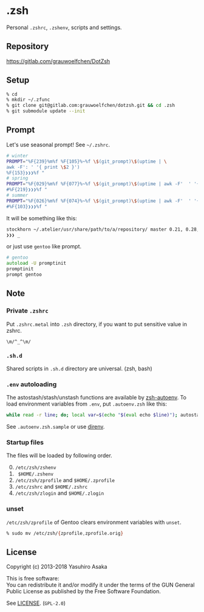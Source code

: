 # .zsh

Personal `.zshrc`, `.zshenv`, scripts and settings.


## Repository

https://gitlab.com/grauwoelfchen/DotZsh


## Setup

```zsh
% cd
% mkdir ~/.zfunc
% git clone git@gitlab.com:grauwoelfchen/dotzsh.git && cd .zsh
% git submodule update --init
```


## Prompt

Let's use seasonal prompt! See `~/.zshrc`.

```zsh
# winter
PROMPT="%F{239}%m%f %F{105}%~%f \$(git_prompt)\$(uptime | \
awk -F': ' '{ print \$2 }')
%F{153}❯❯❯%f "
# spring
PROMPT="%F{029}%m%f %F{077}%~%f \$(git_prompt)\$(uptime | awk -F'  ' '{ print \$4 }')
#%F{219}❯❯❯%f "
# summer
PROMPT="%F{026}%m%f %F{074}%~%f \$(git_prompt)\$(uptime | awk -F'  ' '{ print \$4 }')
#%F{103}❯❯❯%f "
```

It will be something like this:

```zsh
stockhorn ~/.atelier/usr/share/path/to/a/repository/ master 0.21, 0.28, 0.17
❯❯❯ _
```

or just use `gentoo` like prompt.

```zsh
# gentoo
autoload -U promptinit
promptinit
prompt gentoo
```


## Note

### Private `.zshrc`

Put `.zshrc.metal` into `.zsh` directory, if you want to put sensitive value
in zshrc.

`\m/^_^\m/`

### `.sh.d`

Shared scripts in `.sh.d` directory are universal. (zsh, bash)

### `.env` autoloading

The astostash/stash/unstash functions are available by [zsh-autoenv](
https://github.com/Tarrasch/zsh-autoenv).
To load environment variables from `.env`, put `.autoenv.zsh` like this:

```sh
while read -r line; do; local var=$(echo "$(eval echo $line)"); autostash $var; done < ./.env
```

See `.autoenv.zsh.sample` or use [direnv](https://github.com/direnv/direnv).

### Startup files

The files will be loaded by following order.

0. `/etc/zsh/zshenv`
1. ` $HOME/.zshenv`
2. `/etc/zsh/zprofile` and `$HOME/.zprofile`
3. `/etc/zshrc` and `$HOME/.zshrc`
4. `/etc/zsh/zlogin` and `$HOME/.zlogin`

### unset

`/etc/zsh/zprofile` of Gentoo clears environment variables with `unset`.

```zsh
% sudo mv /etc/zsh/{zprofile,zprofile.orig}
```


## License

Copyright (c) 2013-2018 Yasuhiro Asaka

This is free software:  
You can redistribute it and/or modify it under the terms of
the GUN General Public License as published by the
Free Software Foundation.

See [LICENSE](LICENSE). (`GPL-2.0`)

